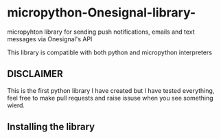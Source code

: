 # micropython-Onesignal-library-
micropyhton library for sending push notifications, emails and text messages via Onesignal's API

This library is compatible with both python and micropython interpreters

## DISCLAIMER
 This is the first python library I have created but I have tested everything, feel free to make pull requests and raise issuse when you see something wierd.
 
 ## Installing the library
